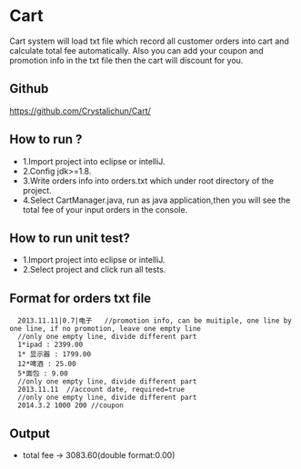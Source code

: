 # Cart
Cart system will load txt file which record all customer orders into cart and calculate total fee automatically. Also you can add your coupon and promotion info in the txt file then the cart will discount for you. 

## Github
https://github.com/Crystalichun/Cart/

## How to run ?
- 1.Import project into eclipse or intelliJ.
- 2.Config jdk>=1.8.
- 3.Write orders info into orders.txt which under root directory of the project.
- 4.Select CartManager.java, run as java application,then you will see the total fee of your input orders in the console.

## How to run unit test?
- 1.Import project into eclipse or intelliJ.
- 2.Select project and click run all tests.

## Format for orders txt file
      2013.11.11|0.7|电子   //promotion info, can be muitiple, one line by one line, if no promotion, leave one empty line
      //only one empty line, divide different part
      1*ipad : 2399.00
      1* 显示器 : 1799.00
      12*啤酒 : 25.00
      5*面包 : 9.00
      //only one empty line, divide different part
      2013.11.11  //account date, required=true
      //only one empty line, divide different part
      2014.3.2 1000 200 //coupon
## Output
- total fee -> 3083.60(double format:0.00)

